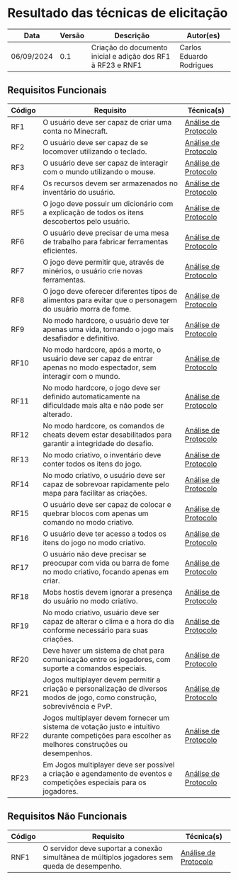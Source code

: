 # Resultado das técnicas de elicitação

| Data   | Versão  | Descrição | Autor(es)|
| --- | --- | --- | --- |
| 06/09/2024 | 0.1 | Criação do documento inicial e adição dos RF1 à RF23 e RNF1  | Carlos Eduardo Rodrigues |

## Requisitos Funcionais

|Código|Requisito|Técnica(s)|
|---|---|---|
| RF1 | O usuário deve ser capaz de criar uma conta no Minecraft. | [Análise de Protocolo](AnaliseProtocolo.md?h=ap1.1#ap01-requisitos-elicitados) |
| RF2 | O usuário deve ser capaz de se locomover utilizando o teclado. | [Análise de Protocolo](AnaliseProtocolo.md?h=ap1.2#ap01-requisitos-elicitados) |
| RF3 | O usuário deve ser capaz de interagir com o mundo utilizando o mouse. | [Análise de Protocolo](AnaliseProtocolo.md?h=ap1.3#ap01-requisitos-elicitados) |
| RF4 | Os recursos devem ser armazenados no inventário do usuário. | [Análise de Protocolo](AnaliseProtocolo.md?h=ap1.4#ap01-requisitos-elicitados) |
| RF5 | O jogo deve possuir um dicionário com a explicação de todos os itens descobertos pelo usuário. | [Análise de Protocolo](AnaliseProtocolo.md?h=ap1.5#ap01-requisitos-elicitados) |
| RF6 | O usuário deve precisar de uma mesa de trabalho para fabricar ferramentas eficientes. | [Análise de Protocolo](AnaliseProtocolo.md?h=ap1.6#ap01-requisitos-elicitados) |
| RF7 | O jogo deve permitir que, através de minérios, o usuário crie novas ferramentas. | [Análise de Protocolo](AnaliseProtocolo.md?h=ap1.7#ap01-requisitos-elicitados) |
| RF8 | O jogo deve oferecer diferentes tipos de alimentos para evitar que o personagem do usuário morra de fome. | [Análise de Protocolo](AnaliseProtocolo.md?h=ap1.8#ap01-requisitos-elicitados) |
| RF9 | No modo hardcore, o usuário deve ter apenas uma vida, tornando o jogo mais desafiador e definitivo. | [Análise de Protocolo](AnaliseProtocolo.md?h=ap2.1#ap02-requisitos-elicitados) |
| RF10 | No modo hardcore, após a morte, o usuário deve ser capaz de entrar apenas no modo espectador, sem interagir com o mundo. | [Análise de Protocolo](AnaliseProtocolo.md?h=ap2.2#ap02-requisitos-elicitados) |
| RF11 | No modo hardcore, o jogo deve ser definido automaticamente na dificuldade mais alta e não pode ser alterado. | [Análise de Protocolo](AnaliseProtocolo.md?h=ap2.3#ap02-requisitos-elicitados) |
| RF12 | No modo hardcore, os comandos de cheats devem estar desabilitados para garantir a integridade do desafio. | [Análise de Protocolo](AnaliseProtocolo.md?h=ap2.4#ap02-requisitos-elicitados) |
| RF13 | No modo criativo, o inventário deve conter todos os itens do jogo. | [Análise de Protocolo](AnaliseProtocolo.md?h=ap3.1#ap03-requisitos-elicitados) |
| RF14 | No modo criativo, o usuário deve ser capaz de sobrevoar rapidamente pelo mapa para facilitar as criações. | [Análise de Protocolo](AnaliseProtocolo.md?h=ap3.2#ap03-requisitos-elicitados) |
| RF15 | O usuário deve ser capaz de colocar e quebrar blocos com apenas um comando no modo criativo. | [Análise de Protocolo](AnaliseProtocolo.md?h=ap3.3#ap03-requisitos-elicitados) |
| RF16 | O usuário deve ter acesso a todos os itens do jogo no modo criativo. | [Análise de Protocolo](AnaliseProtocolo.md?h=ap3.4#ap03-requisitos-elicitados) |
| RF17 | O usuário não deve precisar se preocupar com vida ou barra de fome no modo criativo, focando apenas em criar. | [Análise de Protocolo](AnaliseProtocolo.md?h=ap3.5#ap03-requisitos-elicitados) |
| RF18 | Mobs hostis devem ignorar a presença do usuário no modo criativo. | [Análise de Protocolo](AnaliseProtocolo.md?h=ap3.6#ap03-requisitos-elicitados) |
| RF19 | No modo criativo, usuário deve ser capaz de alterar o clima e a hora do dia conforme necessário para suas criações. | [Análise de Protocolo](AnaliseProtocolo.md?h=ap3.7#ap03-requisitos-elicitados) |
| RF20 | Deve haver um sistema de chat para comunicação entre os jogadores, com suporte a comandos especiais. | [Análise de Protocolo](AnaliseProtocolo.md?h=ap4.2#ap04-requisitos-elicitados) |
| RF21 | Jogos multiplayer devem permitir a criação e personalização de diversos modos de jogo, como construção, sobrevivência e PvP. | [Análise de Protocolo](AnaliseProtocolo.md?h=ap4.3#ap04-requisitos-elicitados) |
| RF22 | Jogos multiplayer devem fornecer um sistema de votação justo e intuitivo durante competições para escolher as melhores construções ou desempenhos. | [Análise de Protocolo](AnaliseProtocolo.md?h=ap4.4#ap04-requisitos-elicitados) |
| RF23 | Em Jogos multiplayer deve ser possível a criação e agendamento de eventos e competições especiais para os jogadores. | [Análise de Protocolo](AnaliseProtocolo.md?h=ap4.5#ap04-requisitos-elicitados) |


## Requisitos Não Funcionais

|Código|Requisito|Técnica(s)|
|---|---|---|
| RNF1 | O servidor deve suportar a conexão simultânea de múltiplos jogadores sem queda de desempenho. | [Análise de Protocolo](AnaliseProtocolo.md?h=ap4.1#ap04-requisitos-elicitados) |
